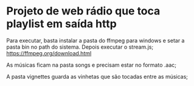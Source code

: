 <h1> Projeto de web rádio que toca playlist em saída http </h1>

Para executar, basta instalar a pasta do ffmpeg para windows e setar a pasta bin no path do sistema. Depois executar o stream.js;
https://ffmpeg.org/download.html

As músicas ficam na pasta songs e precisam estar no formato .aac;

A pasta vignettes guarda as vinhetas que são tocadas entre as músicas;
